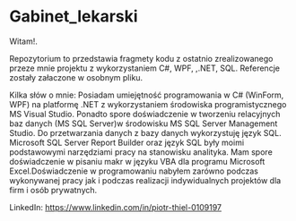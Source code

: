 # Gabinet_lekarski
Witam!.

Repozytorium to przedstawia fragmety kodu z ostatnio zrealizowanego przeze mnie projektu z wykorzystaniem C#, WPF, ,.NET, SQL. Referencje zostały załaczone w osobnym pliku.

Kilka słów o mnie:
Posiadam umiejętność programowania w C# (WinForm, WPF) na platformę .NET z wykorzystaniem środowiska programistycznego MS Visual Studio. Ponadto spore doświadczenie w tworzeniu relacyjnych baz danych (MS SQL Server)w środowisku MS SQL Server Management Studio. Do przetwarzania danych z bazy danych wykorzystuję język SQL.   Microsoft SQL Server Report Builder oraz język SQL były moimi podstawowymi narzędziami pracy na stanowisku analityka. Mam spore doświadczenie w pisaniu makr w języku VBA dla programu Microsoft Excel.Doświadczenie w programowaniu nabyłem zarówno podczas wykonywanej pracy jak i podczas realizacji indywidualnych projektów dla firm i osób prywatnych.

LinkedIn:
https://www.linkedin.com/in/piotr-thiel-0109197
